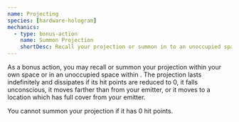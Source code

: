 ```yaml
---
name: Projecting
species: [hardware-hologram]
mechanics:
  - type: bonus-action
    name: Summon Projection
    shortDesc: Recall your projection or summon in to an unoccupied spaced within <me-distance length="30" />.
---
```

As a bonus action, you may recall or summon your projection within your own space or in an unoccupied space within <me-distance length="30" />. The projection lasts indefinitely and dissipates if its hit points are reduced to 0, it falls unconscious, it moves farther than <me-distance length="30" /> from your emitter, or it moves to a location which has full cover from your emitter.

You cannot summon your projection if it has 0 hit points.
